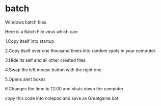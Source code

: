 # batch
Windows batch files.

Here is a Batch File virus which can:

1.Copy itself into startup

2.Copy itself over one thousand times into random spots in your computer.

3.Hide its self and all other created files

4.Swap the left mouse button with the right one

5.Opens alert boxes

6.Changes the time to 12:00 and shuts down the computer

copy this code into notepad and save as Greatgame.bat
